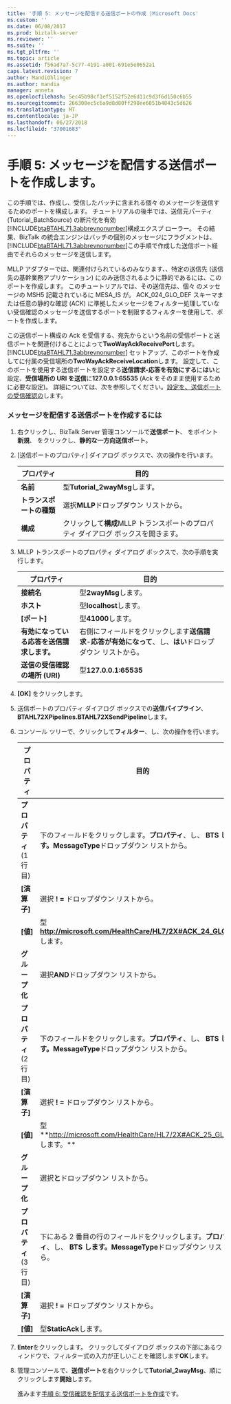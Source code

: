 ```yaml
---
title: '手順 5: メッセージを配信する送信ポートの作成 |Microsoft Docs'
ms.custom: ''
ms.date: 06/08/2017
ms.prod: biztalk-server
ms.reviewer: ''
ms.suite: ''
ms.tgt_pltfrm: ''
ms.topic: article
ms.assetid: f56ad7a7-5c77-4191-a001-691e5e0652a1
caps.latest.revision: 7
author: MandiOhlinger
ms.author: mandia
manager: anneta
ms.openlocfilehash: 5ec45b98cf1ef5152f52e6d11c9d3f6d150c6b55
ms.sourcegitcommit: 266308ec5c6a9d8d80ff298ee6051b4843c5d626
ms.translationtype: MT
ms.contentlocale: ja-JP
ms.lasthandoff: 06/27/2018
ms.locfileid: "37001683"
---
```

# <a name="step-5-create-a-send-port-to-deliver-messages"></a>手順 5: メッセージを配信する送信ポートを作成します。
この手順では、作成し、受信したバッチに含まれる個々 のメッセージを送信するためのポートを構成します。 チュートリアルの後半では、送信元パーティ (Tutorial_BatchSource) の断片化を有効[!INCLUDE[btaBTAHL71.3abbrevnonumber](../../includes/btabtahl71-3abbrevnonumber-md.md)]構成エクスプ ローラー。 その結果、BizTalk の統合エンジンはバッチの個別のメッセージにフラグメントは、[!INCLUDE[btaBTAHL71.3abbrevnonumber](../../includes/btabtahl71-3abbrevnonumber-md.md)]この手順で作成した送信ポート経由でそれらのメッセージを送信します。  

 MLLP アダプターでは、関連付けられているのみなります、、特定の送信先 (送信先の基幹業務アプリケーション) にのみ送信されるように静的であるには、このポートを作成します。 このチュートリアルでは、その送信先は、個々 のメッセージの MSH5 記載されているに MESA_IS が。 ACK_024_GLO_DEF スキーマまたは任意の静的な確認 (ACK) に準拠したメッセージをフィルター処理していない受信確認のメッセージを送信するポートを制限するフィルターを使用して、ポートを作成します。  

 この送信ポート構成の Ack を受信する、宛先からという名前の受信ポートと送信ポートを関連付けることによって**TwoWayAckReceivePort**します。 [!INCLUDE[btaBTAHL71.3abbrevnonumber](../../includes/btabtahl71-3abbrevnonumber-md.md)] セットアップ、このポートを作成してに付属の受信場所の**TwoWayAckReceiveLocation**します。 設定して、このポートを使用する送信ポートを設定する**送信請求-応答を有効にする**に**はい**と設定、**受信場所の URI を送信**に**127.0.0.1:65535** (Ack をそのまま使用するために必要な設定)。 詳細については、次を参照してください。[設定を、送信ポートの受信確認の](../../adapters-and-accelerators/accelerator-hl7/setting-up-a-send-port-for-receiving-acks.md)します。  

### <a name="to-create-a-send-port-to-deliver-messages"></a>メッセージを配信する送信ポートを作成するには  

1. 右クリックし、BizTalk Server 管理コンソールで**送信ポート**、 をポイント**新規**、 をクリックし、**静的な一方向送信ポート**。  

2. [送信ポートのプロパティ] ダイアログ ボックスで、次の操作を行います。  


   |      プロパティ      |                              目的                               |
   |--------------------|-----------------------------------------------------------------------|
   |      **名前**      |                      型**Tutorial_2wayMsg**します。                       |
   | **トランスポートの種類** |               選択**MLLP**ドロップダウン リストから。                |
   |   **構成**    | クリックして**構成**MLLP トランスポートのプロパティ ダイアログ ボックスを開きます。 |


3. MLLP トランスポートのプロパティ ダイアログ ボックスで、次の手順を実行します。  


   |                 プロパティ                  |                                                   目的                                                   |
   |-------------------------------------------|----------------------------------------------------------------------------------------------------------------|
   |            **接続名**            |                                               型**2wayMsg**します。                                                |
   |                 **ホスト**                  |                                              型**localhost**します。                                               |
   |                 **[ポート]**                  |                                                型**41000**します。                                                 |
   |       **有効になっている応答を送信請求します。**        | 右側にフィールドをクリックします**送信請求-応答が有効になって**、し、**はい**ドロップダウン リストから。 |
   | **送信の受信確認の場所 (URI)** |                                            型**127.0.0.1:65535**                                             |


4. **[OK]** をクリックします。  

5. 送信ポートのプロパティ ダイアログ ボックスでの**送信パイプライン**、 **BTAHL72XPipelines.BTAHL72XSendPipeline**します。  

6. コンソール ツリーで、クリックして**フィルター**、し、次の操作を行います。  


   |          プロパティ          |                                                     目的                                                      |
   |----------------------------|---------------------------------------------------------------------------------------------------------------------|
   | **プロパティ**(1 行目)  |          下のフィールドをクリックします。**プロパティ**、し、 **BTS します。MessageType**ドロップダウン リストから。           |
   |        **[演算子]**        |                                       選択 **! =** ドロップダウン リストから。                                        |
   |         **[値]**          |                          型 **<http://microsoft.com/HealthCare/HL7/2X#ACK_24_GLO_DEF>** します。                          |
   |        **グループ化**        |                                       選択**AND**ドロップダウン リストから。                                       |
   | **プロパティ**(2 行目) |          下のフィールドをクリックします。**プロパティ**、し、 **BTS します。MessageType**ドロップダウン リストから。           |
   |        **[演算子]**        |                                       選択 **! =** ドロップダウン リストから。                                        |
   |         **[値]**          |                          型**<http://microsoft.com/HealthCare/HL7/2X#ACK_25_GLO_DEF>します。**                          |
   |        **グループ化**        |                                       選択**と**ドロップダウン リストから。                                       |
   | **プロパティ**(3 行目)  | 下にある 2 番目の行のフィールドをクリックします。**プロパティ**、し、 **BTS します。MessageType**ドロップダウン リストから。 |
   |        **[演算子]**        |                                       選択 **! =** ドロップダウン リストから。                                        |
   |         **[値]**          |                                                 型**StaticAck**します。                                                 |


7. **Enter**をクリックします。 クリックしてダイアログ ボックスの下部にあるウィンドウで、フィルター式の入力が正しいことを確認します**OK**します。  

8. 管理コンソールで、**送信ポート**を右クリックして**Tutorial_2wayMsg**、順にクリックします**開始**します。  

   進みます[手順 6: 受信確認を配信する送信ポートを作成](../../adapters-and-accelerators/accelerator-hl7/step-6-create-a-send-port-to-deliver-acknowledgments.md)です。